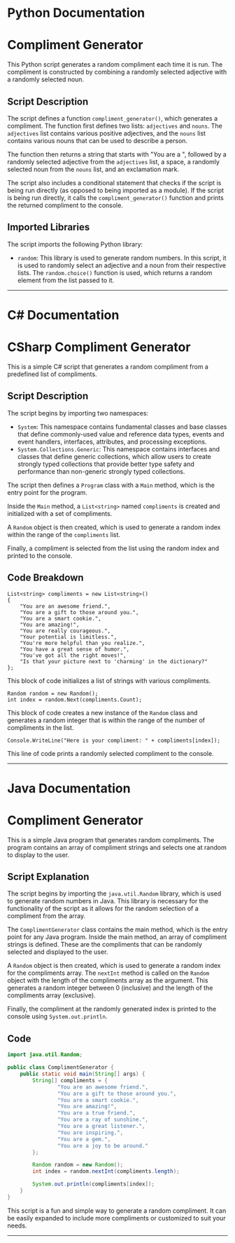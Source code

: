 # Python Documentation

# Compliment Generator

This Python script generates a random compliment each time it is run. The compliment is constructed by combining a randomly selected adjective with a randomly selected noun.

## Script Description

The script defines a function `compliment_generator()`, which generates a compliment. The function first defines two lists: `adjectives` and `nouns`. The `adjectives` list contains various positive adjectives, and the `nouns` list contains various nouns that can be used to describe a person.

The function then returns a string that starts with "You are a ", followed by a randomly selected adjective from the `adjectives` list, a space, a randomly selected noun from the `nouns` list, and an exclamation mark.

The script also includes a conditional statement that checks if the script is being run directly (as opposed to being imported as a module). If the script is being run directly, it calls the `compliment_generator()` function and prints the returned compliment to the console.

## Imported Libraries

The script imports the following Python library:

- `random`: This library is used to generate random numbers. In this script, it is used to randomly select an adjective and a noun from their respective lists. The `random.choice()` function is used, which returns a random element from the list passed to it.

---

# C# Documentation

# CSharp Compliment Generator

This is a simple C# script that generates a random compliment from a predefined list of compliments. 

## Script Description

The script begins by importing two namespaces:

- `System`: This namespace contains fundamental classes and base classes that define commonly-used value and reference data types, events and event handlers, interfaces, attributes, and processing exceptions.
- `System.Collections.Generic`: This namespace contains interfaces and classes that define generic collections, which allow users to create strongly typed collections that provide better type safety and performance than non-generic strongly typed collections.

The script then defines a `Program` class with a `Main` method, which is the entry point for the program. 

Inside the `Main` method, a `List<string>` named `compliments` is created and initialized with a set of compliments. 

A `Random` object is then created, which is used to generate a random index within the range of the `compliments` list. 

Finally, a compliment is selected from the list using the random index and printed to the console.

## Code Breakdown

```CSharp
List<string> compliments = new List<string>()
{
    "You are an awesome friend.",
    "You are a gift to those around you.",
    "You are a smart cookie.",
    "You are amazing!",
    "You are really courageous.",
    "Your potential is limitless.",
    "You're more helpful than you realize.",
    "You have a great sense of humor.",
    "You've got all the right moves!",
    "Is that your picture next to 'charming' in the dictionary?"
};
```
This block of code initializes a list of strings with various compliments.

```CSharp
Random random = new Random();
int index = random.Next(compliments.Count);
```
This block of code creates a new instance of the `Random` class and generates a random integer that is within the range of the number of compliments in the list.

```CSharp
Console.WriteLine("Here is your compliment: " + compliments[index]);
```
This line of code prints a randomly selected compliment to the console.

---

# Java Documentation

# Compliment Generator

This is a simple Java program that generates random compliments. The program contains an array of compliment strings and selects one at random to display to the user.

## Script Explanation

The script begins by importing the `java.util.Random` library, which is used to generate random numbers in Java. This library is necessary for the functionality of the script as it allows for the random selection of a compliment from the array.

The `ComplimentGenerator` class contains the main method, which is the entry point for any Java program. Inside the main method, an array of compliment strings is defined. These are the compliments that can be randomly selected and displayed to the user.

A `Random` object is then created, which is used to generate a random index for the compliments array. The `nextInt` method is called on the `Random` object with the length of the compliments array as the argument. This generates a random integer between 0 (inclusive) and the length of the compliments array (exclusive).

Finally, the compliment at the randomly generated index is printed to the console using `System.out.println`.

## Code

```java
import java.util.Random;

public class ComplimentGenerator {
    public static void main(String[] args) {
        String[] compliments = {
                "You are an awesome friend.",
                "You are a gift to those around you.",
                "You are a smart cookie.",
                "You are amazing!",
                "You are a true friend.",
                "You are a ray of sunshine.",
                "You are a great listener.",
                "You are inspiring.",
                "You are a gem.",
                "You are a joy to be around."
        };

        Random random = new Random();
        int index = random.nextInt(compliments.length);

        System.out.println(compliments[index]);
    }
}
```

This script is a fun and simple way to generate a random compliment. It can be easily expanded to include more compliments or customized to suit your needs.

---
